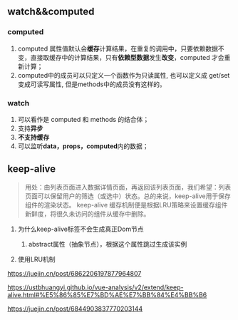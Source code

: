 ## watch&&computed

### computed

1. computed 属性值默认会**缓存**计算结果，在重复的调用中，只要依赖数据不变，直接取缓存中的计算结果，只有**依赖型数据**发生**改变**，computed 才会重新计算；
2.  computed中的成员可以只定义一个函数作为只读属性, 也可以定义成 get/set变成可读写属性, 但是methods中的成员没有这样的。

### watch

1. 可以看作是 computed 和 methods 的结合体；
2. 支持**异步**
3. **不支持缓存**
4. 可以监听**data，props，computed**内的数据；

## keep-alive
> 用处：由列表页面进入数据详情页面，再返回该列表页面，我们希望：列表页面可以保留用户的筛选（或选中）状态。总的来说，keep-alive用于保存组件的渲染状态。
> keep-alive 缓存机制便是根据LRU策略来设置缓存组件新鲜度，将很久未访问的组件从缓存中删除。

1. 为什么keep-alive标签不会生成真正Dom节点
   1. abstract属性（抽象节点），根据这个属性跳过生成该实例

2. 使用LRU机制


https://juejin.cn/post/6862206197877964807

https://ustbhuangyi.github.io/vue-analysis/v2/extend/keep-alive.html#%E5%86%85%E7%BD%AE%E7%BB%84%E4%BB%B6

https://juejin.cn/post/6844903837770203144
